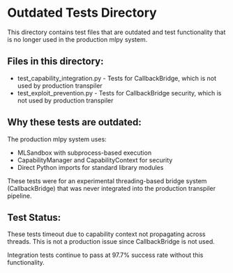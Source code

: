 # Outdated Tests Directory

This directory contains test files that are outdated and test functionality that is no longer used in the production mlpy system.

## Files in this directory:

- test_capability_integration.py - Tests for CallbackBridge, which is not used by production transpiler
- test_exploit_prevention.py - Tests for CallbackBridge security, which is not used by production transpiler

## Why these tests are outdated:

The production mlpy system uses:
- MLSandbox with subprocess-based execution
- CapabilityManager and CapabilityContext for security
- Direct Python imports for standard library modules

These tests were for an experimental threading-based bridge system (CallbackBridge) that was never integrated into the production transpiler pipeline.

## Test Status:

These tests timeout due to capability context not propagating across threads. This is not a production issue since CallbackBridge is not used.

Integration tests continue to pass at 97.7% success rate without this functionality.
